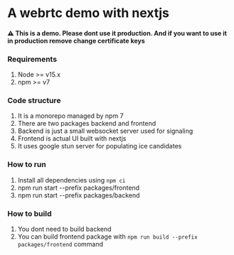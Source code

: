 # A webrtc demo with nextjs

#### :warning: This is a demo. Please dont use it production. And if you want to use it in production remove change certificate keys

### Requirements

1. Node >= v15.x
2. npm >= v7

### Code structure

1. It is a monorepo managed by npm 7
2. There are two packages backend and frontend
3. Backend is just a small websocket server used for signaling
4. Frontend is actual UI built with nextjs
5. It uses google stun server for populating ice candidates

### How to run

1. Install all dependencies using `npm ci`
1. npm run start --prefix packages/frontend
1. npm run start --prefix packages/backend

### How to build

1. You dont need to build backend
2. You can build frontend package with `npm run build --prefix packages/frontend` command
